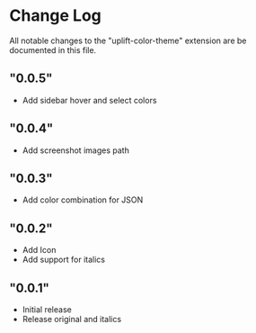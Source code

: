 # Change Log

All notable changes to the "uplift-color-theme" extension are be documented in this file.

## "0.0.5"

- Add sidebar hover and select colors

## "0.0.4"

- Add screenshot images path

## "0.0.3"

- Add color combination for JSON

## "0.0.2"

- Add Icon
- Add support for italics

## "0.0.1"

- Initial release
- Release original and italics
